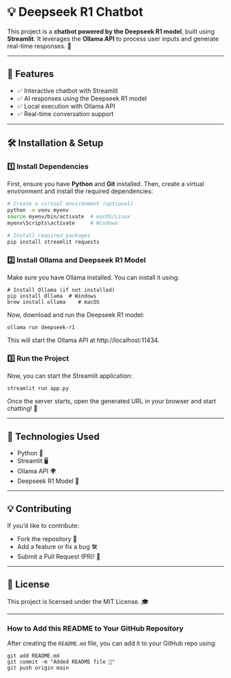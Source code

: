 # 💡 Deepseek R1 Chatbot

This project is a **chatbot powered by the Deepseek R1 model**, built using **Streamlit**. It leverages the **Ollama API** to process user inputs and generate real-time responses. 🚀  

---

## 📌 Features
- ✅ Interactive chatbot with Streamlit  
- ✅ AI responses using the Deepseek R1 model  
- ✅ Local execution with Ollama API  
- ✅ Real-time conversation support  

---

## 🛠️ Installation & Setup

### **1️⃣ Install Dependencies**
First, ensure you have **Python** and **Git** installed. Then, create a virtual environment and install the required dependencies:

```sh
# Create a virtual environment (optional)
python -m venv myenv
source myenv/bin/activate  # macOS/Linux
myenv\Scripts\activate     # Windows

# Install required packages
pip install streamlit requests
```

### **2️⃣ Install Ollama and Deepseek R1 Model**

Make sure you have Ollama installed. You can install it using:
```
# Install Ollama (if not installed)
pip install Ollama  # Windows
brew install ollama    # macOS
```

Now, download and run the Deepseek R1 model:
```
ollama run deepseek-r1
```
This will start the Ollama API at http://localhost:11434.


### **3️⃣ Run the Project**
Now, you can start the Streamlit application:
```
streamlit run app.py
```
Once the server starts, open the generated URL in your browser and start chatting! 🎉

---

## 🔗 Technologies Used
- Python 🐍
- Streamlit 🖥️
- Ollama API 🌍
- Deepseek R1 Model 🤖

---

## 💡 Contributing
If you’d like to contribute:

- Fork the repository 🍴
- Add a feature or fix a bug 🛠️
- Submit a Pull Request (PR)! 🚀

---

## 📄 License
This project is licensed under the MIT License. 🎓

---

### **How to Add this README to Your GitHub Repository**
After creating the `README.md` file, you can add it to your GitHub repo using:

```
git add README.md
git commit -m "Added README file 📜"
git push origin main
```
